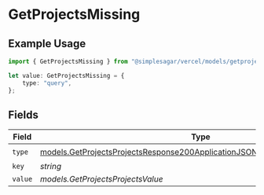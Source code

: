 # GetProjectsMissing

## Example Usage

```typescript
import { GetProjectsMissing } from "@simplesagar/vercel/models/getprojectsop.js";

let value: GetProjectsMissing = {
    type: "query",
};
```

## Fields

| Field                                                                                                                                                              | Type                                                                                                                                                               | Required                                                                                                                                                           | Description                                                                                                                                                        |
| ------------------------------------------------------------------------------------------------------------------------------------------------------------------ | ------------------------------------------------------------------------------------------------------------------------------------------------------------------ | ------------------------------------------------------------------------------------------------------------------------------------------------------------------ | ------------------------------------------------------------------------------------------------------------------------------------------------------------------ |
| `type`                                                                                                                                                             | [models.GetProjectsProjectsResponse200ApplicationJSONResponseBodyProjectsType](../models/getprojectsprojectsresponse200applicationjsonresponsebodyprojectstype.md) | :heavy_check_mark:                                                                                                                                                 | N/A                                                                                                                                                                |
| `key`                                                                                                                                                              | *string*                                                                                                                                                           | :heavy_minus_sign:                                                                                                                                                 | N/A                                                                                                                                                                |
| `value`                                                                                                                                                            | *models.GetProjectsProjectsValue*                                                                                                                                  | :heavy_minus_sign:                                                                                                                                                 | N/A                                                                                                                                                                |